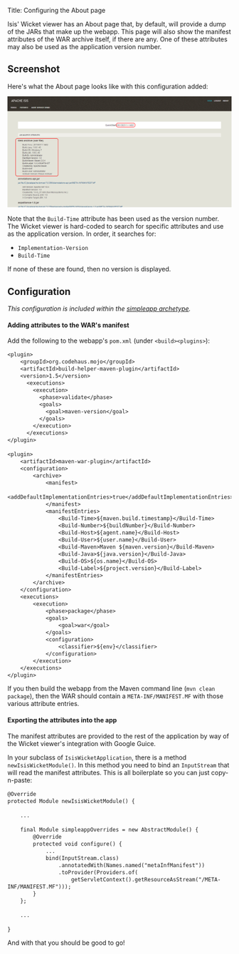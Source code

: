 Title: Configuring the About page

Isis' Wicket viewer has an About page that, by default, will provide a dump of the JARs that make up the webapp.  This page will also show the manifest attributes of the WAR archive itself, if there are any.  One of these attributes may also be used as the application version number.

## Screenshot

Here's what the About page looks like with this configuration added:

<img src="images/about-page.png" width="800"></img>

Note that the `Build-Time` attribute has been used as the version number.  The Wicket viewer is hard-coded to search for specific attributes and use as the application version.  In order, it searches for:

* `Implementation-Version`
* `Build-Time`

If none of these are found, then no version is displayed.

## Configuration

_This configuration is included within the [simpleapp archetype](../../../intro/getting-started/simpleapp-archetype.html)._

#### Adding attributes to the WAR's manifest

Add the following to the webapp's `pom.xml` (under `<build><plugins>`):

    <plugin>
        <groupId>org.codehaus.mojo</groupId>
        <artifactId>build-helper-maven-plugin</artifactId>
        <version>1.5</version>
          <executions>
            <execution>
              <phase>validate</phase>
              <goals>
                <goal>maven-version</goal>
              </goals>
            </execution>
          </executions>
    </plugin>

    <plugin>
        <artifactId>maven-war-plugin</artifactId>
        <configuration>
            <archive>
                <manifest>
                    <addDefaultImplementationEntries>true</addDefaultImplementationEntries>
                </manifest>
                <manifestEntries>
                    <Build-Time>${maven.build.timestamp}</Build-Time>
                    <Build-Number>${buildNumber}</Build-Number>
                    <Build-Host>${agent.name}</Build-Host>
                    <Build-User>${user.name}</Build-User>
                    <Build-Maven>Maven ${maven.version}</Build-Maven>
                    <Build-Java>${java.version}</Build-Java>
                    <Build-OS>${os.name}</Build-OS>
                    <Build-Label>${project.version}</Build-Label>
                </manifestEntries>
            </archive>
        </configuration>
        <executions>
            <execution>
                <phase>package</phase>
                <goals>
                    <goal>war</goal>
                </goals>
                <configuration>
                    <classifier>${env}</classifier>
                </configuration>
            </execution>
        </executions>
    </plugin>

If you then build the webapp from the Maven command line (`mvn clean package`), then the WAR should contain a `META-INF/MANIFEST.MF` with those various attribute entries.

#### Exporting the attributes into the app

The manifest attributes are provided to the rest of the application by way of the Wicket viewer's integration with Google Guice.

In your subclass of `IsisWicketApplication`, there is a method `newIsisWicketModule()`.  In this method you need to bind an `InputStream` that will read the manifest attributes.  This is all boilerplate so you can just copy-n-paste:

    @Override
    protected Module newIsisWicketModule() {

        ...

        final Module simpleappOverrides = new AbstractModule() {
            @Override
            protected void configure() {
                ...
                bind(InputStream.class)
                    .annotatedWith(Names.named("metaInfManifest"))
                    .toProvider(Providers.of(
                        getServletContext().getResourceAsStream("/META-INF/MANIFEST.MF")));
            }
        };

        ...

    }

And with that you should be good to go!

